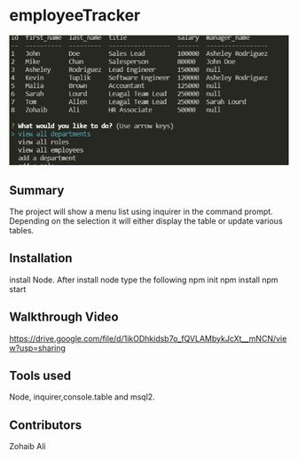 # employeeTracker

![Screenshot](employeeTracker.PNG)

## Summary  

The project will show a menu list using inquirer in the command prompt. Depending on the selection it will either display the table or update various tables. 

## Installation

install Node. After install node type the following
npm init
npm install
npm start

## Walkthrough Video
https://drive.google.com/file/d/1ikODhkidsb7o_fQVLAMbykJcXt__mNCN/view?usp=sharing

## Tools used

Node, inquirer,console.table and msql2.

## Contributors

Zohaib Ali
